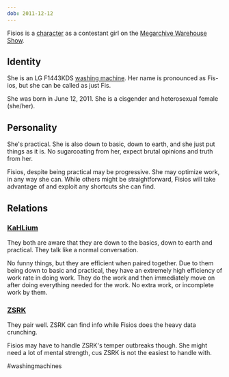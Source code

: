 ```yaml
---
dob: 2011-12-12
---
```

Fisios is a [character](Characters.md) as a contestant girl on the [Megarchive Warehouse Show](Megarchive%20Warehouse%20Show.md).

## Identity

She is an LG F1443KDS [washing machine](Washing%20Machines.md). Her name is pronounced as Fis-ios, but she can be called as just Fis.

She was born in June 12, 2011. She is a cisgender and heterosexual female (she/her).

## Personality
She's practical. She is also down to basic, down to earth, and she just put things as it is. No sugarcoating from her, expect brutal opinions and truth from her.

Fisios, despite being practical may be progressive. She may optimize work, in any way she can. While others might be straightforward, Fisios will take advantage of and exploit any shortcuts she can find.

## Relations 
### [KaHLium](KaHLium.md)
They both are aware that they are down to the basics, down to earth and practical. They talk like a normal conversation.

No funny things, but they are efficient when paired together. Due to them being down to basic and practical, they have an extremely high efficiency of work rate in doing work. They do the work and then immediately move on after doing everything needed for the work. No extra work, or incomplete work by them.

### [ZSRK](ZSRK.md)
They pair well. ZSRK can find info while Fisios does the heavy data crunching.

Fisios may have to handle ZSRK's temper outbreaks though. She might need a lot of mental strength, cus ZSRK is not the easiest to handle with.

#washingmachines 
